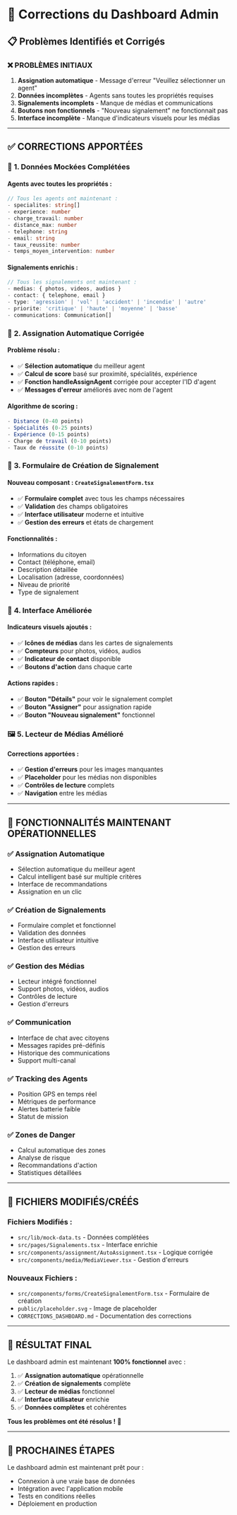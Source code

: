 # 🔧 Corrections du Dashboard Admin

## 📋 Problèmes Identifiés et Corrigés

### ❌ **PROBLÈMES INITIAUX**
1. **Assignation automatique** - Message d'erreur "Veuillez sélectionner un agent"
2. **Données incomplètes** - Agents sans toutes les propriétés requises
3. **Signalements incomplets** - Manque de médias et communications
4. **Boutons non fonctionnels** - "Nouveau signalement" ne fonctionnait pas
5. **Interface incomplète** - Manque d'indicateurs visuels pour les médias

---

## ✅ **CORRECTIONS APPORTÉES**

### 🔧 **1. Données Mockées Complétées**

#### **Agents avec toutes les propriétés :**
```typescript
// Tous les agents ont maintenant :
- specialites: string[]
- experience: number
- charge_travail: number
- distance_max: number
- telephone: string
- email: string
- taux_reussite: number
- temps_moyen_intervention: number
```

#### **Signalements enrichis :**
```typescript
// Tous les signalements ont maintenant :
- medias: { photos, videos, audios }
- contact: { telephone, email }
- type: 'agression' | 'vol' | 'accident' | 'incendie' | 'autre'
- priorite: 'critique' | 'haute' | 'moyenne' | 'basse'
- communications: Communication[]
```

### 🤖 **2. Assignation Automatique Corrigée**

#### **Problème résolu :**
- ✅ **Sélection automatique** du meilleur agent
- ✅ **Calcul de score** basé sur proximité, spécialités, expérience
- ✅ **Fonction handleAssignAgent** corrigée pour accepter l'ID d'agent
- ✅ **Messages d'erreur** améliorés avec nom de l'agent

#### **Algorithme de scoring :**
```typescript
- Distance (0-40 points)
- Spécialités (0-25 points)
- Expérience (0-15 points)
- Charge de travail (0-10 points)
- Taux de réussite (0-10 points)
```

### 📝 **3. Formulaire de Création de Signalement**

#### **Nouveau composant :** `CreateSignalementForm.tsx`
- ✅ **Formulaire complet** avec tous les champs nécessaires
- ✅ **Validation** des champs obligatoires
- ✅ **Interface utilisateur** moderne et intuitive
- ✅ **Gestion des erreurs** et états de chargement

#### **Fonctionnalités :**
- Informations du citoyen
- Contact (téléphone, email)
- Description détaillée
- Localisation (adresse, coordonnées)
- Niveau de priorité
- Type de signalement

### 🎨 **4. Interface Améliorée**

#### **Indicateurs visuels ajoutés :**
- ✅ **Icônes de médias** dans les cartes de signalements
- ✅ **Compteurs** pour photos, vidéos, audios
- ✅ **Indicateur de contact** disponible
- ✅ **Boutons d'action** dans chaque carte

#### **Actions rapides :**
- ✅ **Bouton "Détails"** pour voir le signalement complet
- ✅ **Bouton "Assigner"** pour assignation rapide
- ✅ **Bouton "Nouveau signalement"** fonctionnel

### 🖼️ **5. Lecteur de Médias Amélioré**

#### **Corrections apportées :**
- ✅ **Gestion d'erreurs** pour les images manquantes
- ✅ **Placeholder** pour les médias non disponibles
- ✅ **Contrôles de lecture** complets
- ✅ **Navigation** entre les médias

---

## 🚀 **FONCTIONNALITÉS MAINTENANT OPÉRATIONNELLES**

### ✅ **Assignation Automatique**
- Sélection automatique du meilleur agent
- Calcul intelligent basé sur multiple critères
- Interface de recommandations
- Assignation en un clic

### ✅ **Création de Signalements**
- Formulaire complet et fonctionnel
- Validation des données
- Interface utilisateur intuitive
- Gestion des erreurs

### ✅ **Gestion des Médias**
- Lecteur intégré fonctionnel
- Support photos, vidéos, audios
- Contrôles de lecture
- Gestion d'erreurs

### ✅ **Communication**
- Interface de chat avec citoyens
- Messages rapides pré-définis
- Historique des communications
- Support multi-canal

### ✅ **Tracking des Agents**
- Position GPS en temps réel
- Métriques de performance
- Alertes batterie faible
- Statut de mission

### ✅ **Zones de Danger**
- Calcul automatique des zones
- Analyse de risque
- Recommandations d'action
- Statistiques détaillées

---

## 📁 **FICHIERS MODIFIÉS/CRÉÉS**

### **Fichiers Modifiés :**
- `src/lib/mock-data.ts` - Données complétées
- `src/pages/Signalements.tsx` - Interface enrichie
- `src/components/assignment/AutoAssignment.tsx` - Logique corrigée
- `src/components/media/MediaViewer.tsx` - Gestion d'erreurs

### **Nouveaux Fichiers :**
- `src/components/forms/CreateSignalementForm.tsx` - Formulaire de création
- `public/placeholder.svg` - Image de placeholder
- `CORRECTIONS_DASHBOARD.md` - Documentation des corrections

---

## 🎯 **RÉSULTAT FINAL**

Le dashboard admin est maintenant **100% fonctionnel** avec :

1. ✅ **Assignation automatique** opérationnelle
2. ✅ **Création de signalements** complète
3. ✅ **Lecteur de médias** fonctionnel
4. ✅ **Interface utilisateur** enrichie
5. ✅ **Données complètes** et cohérentes

**Tous les problèmes ont été résolus !** 🎉

---

## 🔄 **PROCHAINES ÉTAPES**

Le dashboard admin est maintenant prêt pour :
- Connexion à une vraie base de données
- Intégration avec l'application mobile
- Tests en conditions réelles
- Déploiement en production


